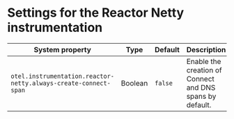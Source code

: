 # Settings for the Reactor Netty instrumentation

| System property | Type | Default | Description |
|---|---|---|---|
| `otel.instrumentation.reactor-netty.always-create-connect-span` | Boolean | `false` | Enable the creation of Connect and DNS spans by default. |
